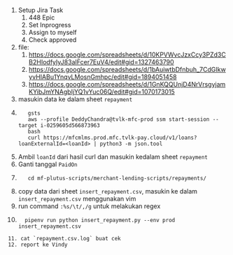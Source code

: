 1. Setup Jira Task
   1. 448 Epic
   2. Set Inprogress
   3. Assign to myself
   4. Check approved
2. file:
   1. https://docs.google.com/spreadsheets/d/10KPVWvcJzxCcy3PZd3CB2HIodfyIyJ83aIFcer7EuV4/edit#gid=1327463790
   2. https://docs.google.com/spreadsheets/d/1bAuiwtbDfnbuh_7CdGIkwyvHIABu1YnqvLMosnGmhpc/edit#gid=1894051458
   3. https://docs.google.com/spreadsheets/d/1GnKQQUnjD4NrVrsgyjamKYibJmYNAgbIjYQ1vYuc06Q/edit#gid=1070173015
3. masukin data ke dalam sheet `repayment`
4. 
   ```
      gsts
      aws --profile DeddyChandra@tvlk-mfc-prod ssm start-session --target i-0259605d566873963
      bash
      curl https://mfcmlms.prod.mfc.tvlk-pay.cloud/v1/loans?loanExternalId=<loanId> | python3 -m json.tool
   ```
5. Ambil `loanId` dari hasil curl dan masukin kedalam sheet `repayment`
6. Ganti tanggal `PaidOn`
7. ```
      cd mf-plutus-scripts/merchant-lending-scripts/repayments/
   ```
8. copy data dari sheet `insert_repayment.csv`, masukin ke dalam `insert_repayment.csv` menggunakan vim
9. run command `:%s/\t/,/g` untuk melakukan regex
10. ```
      pipenv run python insert_repayment.py --env prod insert_repayment.csv
   ```
11. cat `repayment.csv.log` buat cek
12. report ke Vindy